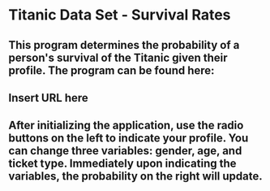 Titanic Data Set - Survival Rates
=================================

## This program determines the probability of a person's survival of the Titanic given their profile. The program can be found here:

## Insert URL here

## After initializing the application, use the radio buttons on the left to indicate your profile. You can change three variables: gender, age, and ticket type. Immediately upon indicating the variables, the probability on the right will update. 
